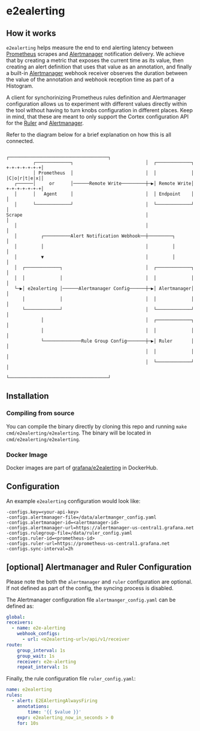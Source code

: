 # e2ealerting

## How it works

`e2ealerting` helps measure the end to end alerting latency between [Prometheus](https://github.com/prometheus/prometheus) scrapes and [Alertmanager](https://github.com/prometheus/alertmanager) notification delivery. We achieve that by creating a metric that exposes the current time as its value, then creating an alert definition that uses that value as an annotation, and finally a built-in [Alertmanager](https://github.com/prometheus/alertmanager) webhook receiver observes the duration between the value of the annotation and webhook reception time as part of a Histogram.

A client for synchorinizing Prometheus rules definition and Alertmanager configuration allows us to experiment with different values directly within the tool without having to turn knobs configuration in different places. Keep in mind, that these are meant to only support the Cortex configuration API for the [Ruler](https://cortexmetrics.io/docs/api/#set-rule-group) and [Alertmanager](https://cortexmetrics.io/docs/api/#set-alertmanager-configuration).

Refer to the diagram below for a brief explanation on how this is all connected.

```
                                                    ┌─────────────────────────────────────┐
          ┌─────────────┐                           │  ┌─────────────┐       +-+-+-+-+-+-+│
          │ Prometheus  │                           │  │             │       |C|o|r|t|e|x|│
   ┌──────│     or      │──────Remote Write─────────┼─▶│ Remote Write│       +-+-+-+-+-+-+│
   │      │   Agent     │                           │  │ Endpoint    │                    │
   │      └─────────────┘                           │  └─────────────┘                    │
Scrape                                              │                                     │
   │                                                │                                     │
   │         ┌──────────Alert Notification Webhook──┼─────────┐                           │
   │         │                                      │         │                           │
   │         ▼                                      │         │                           │
   │  ┌─────────────┐                               │  ┌─────────────┐                    │
   │  │             │                               │  │             │                    │
   └─▶│ e2ealerting │──────Alertmanager Config──────┼─▶│ Alertmanager│                    │
      │             │                               │  │             │                    │
      └─────────────┘                               │  └─────────────┘                    │
             │                                      │  ┌─────────────┐                    │
             │                                      │  │             │                    │
             └──────────────Rule Group Config───────┼─▶│ Ruler       │                    │
                                                    │  │             │                    │
                                                    │  └─────────────┘                    │
                                                    └─────────────────────────────────────┘
```

## Installation

### Compiling from source

You can compile the binary directly by cloning this repo and running `make cmd/e2ealerting/e2ealerting`. The binary will be located in `cmd/e2ealerting/e2ealerting`.

### Docker Image

Docker images are part of [grafana/e2ealerting](https://hub.docker.com/repository/docker/grafana/e2ealerting/tags?page=1) in DockerHub.

## Configuration

An example `e2ealerting` configuration would look like:

```
-configs.key=<your-api-key>
-configs.alertmanager-file=/data/alertmanger_config.yaml
-configs.alertmanager-id=<alertmanager-id>
-configs.alertmanager-url=https://alertmanager-us-central1.grafana.net
-configs.rulegroup-file=/data/ruler_config.yaml
-configs.ruler-id=<prometheus-id>
-configs.ruler-url=https://prometheus-us-central1.grafana.net
-configs.sync-interval=2h
```



## [optional] Alertmanager and Ruler Configuration
Please note the both the `alertmanager` and `ruler` configuration are optional. If not defined as part of the config, the syncing process is disabled.

The Alertmanager configuration file `alertmanger_config.yaml` can be defined as:

```yaml
global:
receivers:
  - name: e2e-alerting
    webhook_configs:
      - url: <e2ealerting-url>/api/v1/receiver
route:
    group_interval: 1s
    group_wait: 1s
    receiver: e2e-alerting
    repeat_interval: 1s
```

Finally, the rule configuration file `ruler_config.yaml`:

```yaml
name: e2ealerting
rules:
  - alert: E2EAlertingAlwaysFiring
    annotations:
        time: '{{ $value }}'
    expr: e2ealerting_now_in_seconds > 0
    for: 10s
```
